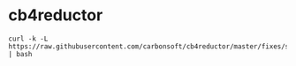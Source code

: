 # cb4reductor

    curl -k -L https://raw.githubusercontent.com/carbonsoft/cb4reductor/master/fixes/sign_request.sh | bash
